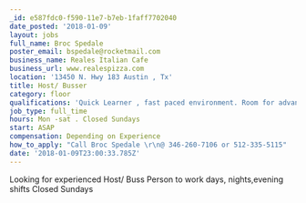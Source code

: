 ```yaml
---
_id: e587fdc0-f590-11e7-b7eb-1faff7702040
date_posted: '2018-01-09'
layout: jobs
full_name: Broc Spedale
poster_email: bspedale@rocketmail.com
business_name: Reales Italian Cafe
business_url: www.realespizza.com
location: '13450 N. Hwy 183 Austin , Tx'
title: Host/ Busser
category: floor
qualifications: 'Quick Learner , fast paced environment. Room for advancement'
job_type: full_time
hours: Mon -sat . Closed Sundays
start: ASAP
compensation: Depending on Experience
how_to_apply: "Call Broc Spedale \r\n@ 346-260-7106 or 512-335-5115"
date: '2018-01-09T23:00:33.785Z'
---
```

Looking for experienced Host/ Buss Person to work days, nights,evening shifts Closed Sundays
